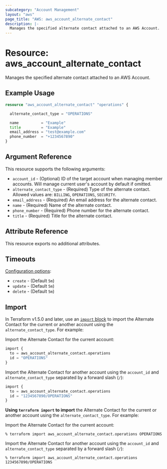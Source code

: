 ```yaml
---
subcategory: "Account Management"
layout: "aws"
page_title: "AWS: aws_account_alternate_contact"
description: |-
  Manages the specified alternate contact attached to an AWS Account.
---
```


# Resource: aws_account_alternate_contact

Manages the specified alternate contact attached to an AWS Account.

## Example Usage

```terraform
resource "aws_account_alternate_contact" "operations" {

  alternate_contact_type = "OPERATIONS"

  name          = "Example"
  title         = "Example"
  email_address = "test@example.com"
  phone_number  = "+1234567890"
}
```

## Argument Reference

This resource supports the following arguments:

* `account_id` - (Optional) ID of the target account when managing member accounts. Will manage current user's account by default if omitted.
* `alternate_contact_type` - (Required) Type of the alternate contact. Allowed values are: `BILLING`, `OPERATIONS`, `SECURITY`.
* `email_address` - (Required) An email address for the alternate contact.
* `name` - (Required) Name of the alternate contact.
* `phone_number` - (Required) Phone number for the alternate contact.
* `title` - (Required) Title for the alternate contact.

## Attribute Reference

This resource exports no additional attributes.

## Timeouts

[Configuration options](https://developer.hashicorp.com/terraform/language/resources/syntax#operation-timeouts):

- `create` - (Default `5m`)
- `update` - (Default `5m`)
- `delete` - (Default `5m`)

## Import

In Terraform v1.5.0 and later, use an [`import` block](https://developer.hashicorp.com/terraform/language/import) to import the Alternate Contact for the current or another account using the `alternate_contact_type`. For example:

Import the Alternate Contact for the current account:

```terraform
import {
  to = aws_account_alternate_contact.operations
  id = "OPERATIONS"
}
```

Import the Alternate Contact for another account using the `account_id` and `alternate_contact_type` separated by a forward slash (`/`):

```terraform
import {
  to = aws_account_alternate_contact.operations
  id = "1234567890/OPERATIONS"
}
```

**Using `terraform import` to import** the Alternate Contact for the current or another account using the `alternate_contact_type`. For example:

Import the Alternate Contact for the current account:

```console
% terraform import aws_account_alternate_contact.operations OPERATIONS
```

Import the Alternate Contact for another account using the `account_id` and `alternate_contact_type` separated by a forward slash (`/`):

```console
% terraform import aws_account_alternate_contact.operations 1234567890/OPERATIONS
```
